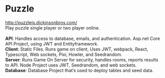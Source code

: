# Puzzle

http://puzzlejs.dickinsonbros.com/ <br/>
Play puzzle single player or two player online.
<br/><br/>
<b>API</b>: Handles access to database, emails, and authentication. Asp.net Core API Project, using JWT and Entityframework. <br/>
<b>Client</b>: Static Files. Runs game on client, Uses JWT, webpack, React, Typescript, Web sockets, Pixi, Howler, and Seedrandom. <br/>
<b>Server</b>: Runs Game On Server for security, handles rooms, reports results to API. Node Project uses JWT, Seedrandom, and web sockets.<br/>
<b>Database</b>: Database Project that’s used to deploy tables and seed data.<br/>
